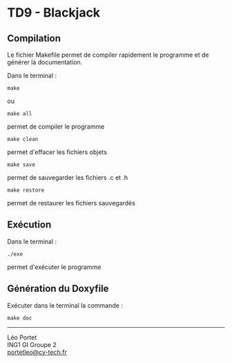 # TD9 - Blackjack

## Compilation 

Le fichier Makefile permet de compiler rapidement le programme et de générer la documentation.

Dans le terminal :
```
make
``` 
ou 
```
make all
``` 
permet de compiler le programme  

```
make clean
```
permet d'effacer les fichiers objets  

```
make save
```
permet de sauvegarder les fichiers .c et .h  

```
make restore
```
permet de restaurer les fichiers sauvegardés

## Exécution

Dans le terminal :
```
./exe
```
permet d'exécuter le programme

## Génération du Doxyfile
Exécuter dans le terminal la commande :
```
make doc
```

---
Léo Portet   
ING1 GI Groupe 2  
portetleo@cy-tech.fr